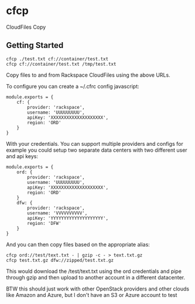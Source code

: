 cfcp
=========

CloudFiles Copy

Getting Started
---------------

	cfcp ./test.txt cf://container/test.txt
	cfcp cf://container/test.txt /tmp/test.txt

Copy files to and from Rackspace CloudFiles using the above URLs.

To configure you can create a ~/.cfrc config javascript:

	module.exports = {
		cf: {
			provider: 'rackspace',
			username: 'UUUUUUUUU',
			apiKey: 'XXXXXXXXXXXXXXXXXXXX',
			region: 'ORD'
		}
	}

With your credentials.  You can support multiple providers and configs
for example you could setup two separate data centers with two different
user and api keys:

	module.exports = {
		ord: {
			provider: 'rackspace',
			username: 'UUUUUUUUU',
			apiKey: 'XXXXXXXXXXXXXXXXXXXX',
			region: 'ORD'
		}
		dfw: {
			provider: 'rackspace',
			username: 'VVVVVVVVVV',
			apiKey: 'YYYYYYYYYYYYYYYYYYYY',
			region: 'DFW'
		}
	}

And you can then copy files based on the appropriate alias:

	cfcp ord://test/text.txt - | gzip -c - > text.txt.gz
	cfcp test.txt.gz dfw://zipped/test.txt.gz

This would download the /test/text.txt using the ord credentials and
pipe through gzip and then upload to another account in a different
datacenter.

BTW this should just work with other OpenStack providers 
and other clouds like Amazon and Azure, but I don't have 
an S3 or Azure account to test

